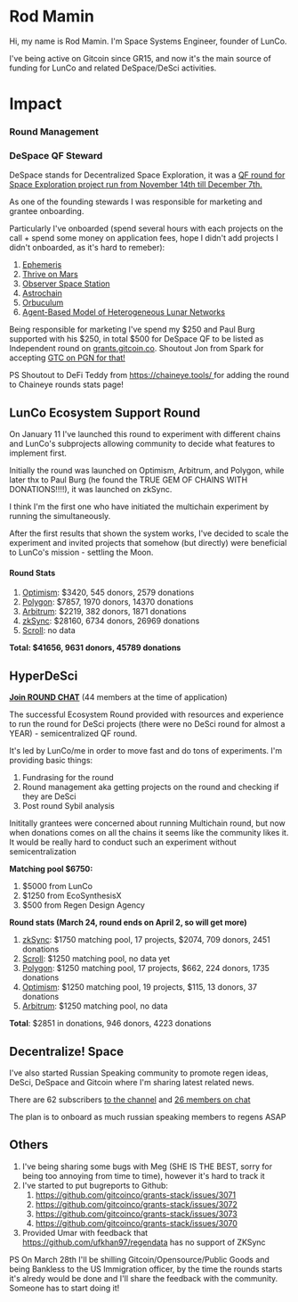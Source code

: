 # Rod Mamin

Hi, my name is Rod Mamin. I'm Space Systems Engineer, founder of LunCo.

I've being active on Gitcoin since GR15, and now it's the main source of funding for LunCo and related DeSpace/DeSci activities.
# Impact

### Round Management

### DeSpace QF Steward

DeSpace stands for Decentralized Space Exploration, it was a [QF round for Space Exploration project run from November 14th till December 7th.](https://explorer.gitcoin.co/#/round/42161/0x911ae126be7d88155aa9254c91a49f4d85b83688)

As one of the founding stewards I was responsible for marketing and grantee onboarding. 

Particularly I've onboarded (spend several hours with each projects on the call + spend some money on application fees, hope I didn't add projects I didn't onboarded, as it's hard to remeber):
1. [Ephemeris](https://explorer.gitcoin.co/#/round/42161/0x911ae126be7d88155aa9254c91a49f4d85b83688/0) 
2. [Thrive on Mars](https://explorer.gitcoin.co/#/round/42161/0x911ae126be7d88155aa9254c91a49f4d85b83688/21)
3. [Observer Space Station](https://explorer.gitcoin.co/#/round/42161/0x911ae126be7d88155aa9254c91a49f4d85b83688/5)
4. [Astrochain](https://explorer.gitcoin.co/#/round/42161/0x911ae126be7d88155aa9254c91a49f4d85b83688/6)
5. [Orbuculum](https://explorer.gitcoin.co/#/round/42161/0x911ae126be7d88155aa9254c91a49f4d85b83688/11)
6. [Agent-Based Model of Heterogeneous Lunar Networks](https://explorer.gitcoin.co/#/round/42161/0x911ae126be7d88155aa9254c91a49f4d85b83688/3)

Being responsible for marketing I've spend my $250 and Paul Burg supported with his $250, in total $500 for DeSpace QF to be listed as Independent round on [grants.gitcoin.co](grants.gitcoin.co). Shoutout Jon from Spark for accepting [GTC on PGN for that!](https://explorer.publicgoods.network/tx/0x4169d89293c69f5c5b90df0e46079125bde9c3e1b73ce40eb1680238d855b0d0)

PS Shoutout to DeFi Teddy from [https://chaineye.tools/ ](https://chaineye.tools/) for adding the round to Chaineye rounds stats page!


## LunCo Ecosystem Support Round

On January 11 I've launched this round to experiment with different chains and LunCo's subprojects allowing community to decide what features to implement first. 

Initially the round was launched on Optimism, Arbitrum, and Polygon, while later thx to Paul Burg (he found the TRUE GEM OF CHAINS WITH DONATIONS!!!!), it was launched on zkSync.

I think I'm the first one who have initiated the multichain experiment by running the simultaneously. 

After the first results that shown the system works, I've decided to scale the experiment and invited projects that somehow (but directly) were beneficial to LunCo's mission - settling the Moon.

#### Round Stats

1. [Optimism]( https://reportcards.gitcoin.co/10/0xc97d35206250092b1ec22299fa69f88ed171f0f7): $3420, 545 donors, 2579 donations
2. [Polygon]( https://reportcards.gitcoin.co/137/0xe03ebeb65bf0704f208bff15d994ea246d69b96c): $7857, 1970 donors, 14370 donations
3. [Arbitrum](https://reportcards.gitcoin.co/42161/0x18a72e9940fb81860a809e266ebec42a9e2c44ce): $2219, 382 donors, 1871 donations
4. [zkSync](https://reportcards.gitcoin.co/324/0xabdb3a90fd5678cc180734ea945514e9b2197ae9): $28160, 6734 donors, 26969 donations
6. [Scroll](https://reportcards.gitcoin.co/534352/0x07d3e91048bcb5a1e815d2f515377126c97071bf): no data

**Total: $41656, 9631 donors, 45789 donations**

## HyperDeSci 

**[Join ROUND CHAT](https://t.me/hyperdesci_chat)** (44 members at the time of application)

The successful Ecosystem Round provided with resources and experience to run the round for DeSci projects (there were no DeSci round for almost a YEAR) - semicentralized QF round.

It's led by LunCo/me in order to move fast and do tons of experiments. I'm providing basic things:
1. Fundrasing for the round
2. Round management aka getting projects on the round and checking if they are DeSci
3. Post round Sybil analysis

Inititally grantees were concerned about running Multichain round, but now when donations comes on all the chains it seems like the community likes it. It would be really hard to conduct such an experiment without semicentralization


**Matching pool $6750:**
1. $5000 from LunCo
2. $1250 from EcoSynthesisX
3. $500 from Regen Design Agency

**Round stats (March 24, round ends on April 2, so will get more)**

1. [zkSync]( https://reportcards.gitcoin.co/324/0xa26d3e503c1554d64c94ef2afe943575d8648960): $1750 matching pool, 17 projects, $2074, 709 donors, 2451 donations
2. [Scroll]( https://reportcards.gitcoin.co/534352/0xddd305594dc560e1177f18da8329136936ce1f43): $1250 matching pool, no data yet
3. [Polygon](https://reportcards.gitcoin.co/137/0x0936de3fc187bdc3059a0a893c1cabe5384c418a): $1250 matching pool, 17 projects, $662, 224 donors, 1735 donations 
4. [Optimism](https://reportcards.gitcoin.co/10/0x9b9c6a72a8d7cdcc3bc244502ed4707218ce8b14):  $1250 matching pool, 19 projects, $115, 13 donors, 37 donations 
5. [Arbitrum](https://reportcards.gitcoin.co/42161/0x1b96ad9da78cf768e9b5f0bb508cecc3d353d740):  $1250 matching pool, no data

**Total**: $2851 in donations, 946 donors, 4223 donations


## Decentralize! Space

I've also started Russian Speaking community to promote regen ideas, DeSci, DeSpace and Gitcoin where I'm sharing latest related news.

There are 62 subscribers [to the channel](https://t.me/despaceru) and [26 members on chat](https://t.me/despace_ruchat)

The plan is to onboard as much russian speaking members to regens ASAP


## Others

1. I've being sharing some bugs with Meg (SHE IS THE BEST, sorry for being too annoying from time to time), however it's hard to track it
2. I've started to put bugreports to Github:
	1. https://github.com/gitcoinco/grants-stack/issues/3071
	2. https://github.com/gitcoinco/grants-stack/issues/3072
	3. https://github.com/gitcoinco/grants-stack/issues/3073
	4. https://github.com/gitcoinco/grants-stack/issues/3070
3. Provided Umar with feedback that https://github.com/ufkhan97/regendata has no support of ZKSync

PS On March 28th I'll be shilling Gitcoin/Opensource/Public Goods and being Bankless to the US Immigration officer, by the time the rounds starts it's alredy would be done and I'll share the feedback with the community. 
Someone has to start doing it!

